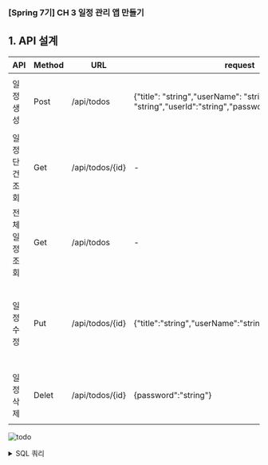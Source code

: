 ### [Spring 7기] CH 3 일정 관리 앱 만들기

## 1. API 설계


| API | Method| URL | request | response | 응답코드 |
| --- | --- | --- |  --- |  --- |  --- | 
| 일정생성 | Post | /api/todos | {"title": "string","userName": "string","contents": "string","userId":"string","password": "string"}| {"id: 1, "title": "string","userName": "string","contents": "string","userId":"string","createdAt":"string",} | 200: 정상등록 400: Bad Request
| 일정단건조회 | Get |  /api/todos/{id} |-| {"id: 1, "title": "string","userName": "string","contents": "string","userId":"string","createdAt":"string","updatedAt": "string"} | 200: 정상조회 404: Not Found
| 전체일정조회 | Get |  /api/todos |-| {"id: 1, "title": "string","userName": "string","contents": "string","userId":"string","createdAt":"string","updatedAt": "string"} | 200: 정상조회
| 일정수정 | Put | /api/todos/{id} |{"title":"string","userName":"string","password":"string"| {"id: 1, "title": "string","userName": "string","contents": "string","userId":"string","createdAt":"string","updatedAt": "string"} | 200: 정상수정 400: Bad Request 404: Not Found
| 일정삭제 | Delet | /api/todos/{id} |{password":"string"}|-| 200: 정상삭제 404: Not Found

![todo](https://github.com/user-attachments/assets/d6a77093-aec2-4bb4-8d60-c18c006669b7)


<details><summary>SQL 쿼리
</summary>
create table todos<br/> 
(title varchar(20), contents varchar(200), username varchar(10), <br/> password varchar(20), createat datetime, updateat datetime)
<br/> <br/> 
insert into todos<br/> 
values(..., ..., ...) <br/> <br/> 

select *<br/> 
from todos

select *<br/> 
from todos<br/> 
where id=1

delete from todos<br/> 
where id=1<br/> 

update todos <br/> 
set title= ... <br/> 
,userName= ... <br/> 
,contents= ... <br/> 
,userId= ... <br/> 
,password= ... <br/> 
where id=1 <br/> 


</details>
